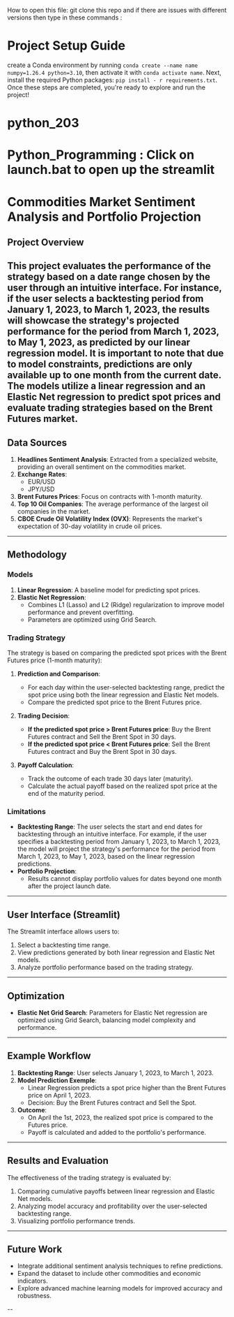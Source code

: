 How to open this file:
git clone this repo and if there are issues with different versions then type in these commands :
# Project Setup Guide

create a Conda environment by running `conda create --name name numpy=1.26.4 python=3.10`, then activate it with `conda activate name`. Next, install the required Python packages: `pip install - r requirements.txt`. Once these steps are completed, you're ready to explore and run the project!

# python_203
# Python_Programming : Click on launch.bat to open up the streamlit
# Commodities Market Sentiment Analysis and Portfolio Projection

## Project Overview

This project evaluates the performance of the strategy based on a date range chosen by the user through an intuitive interface. For instance, if the user selects a backtesting period from January 1, 2023, to March 1, 2023, the results will showcase the strategy's projected performance for the period from March 1, 2023, to May 1, 2023, as predicted by our linear regression model. It is important to note that due to model constraints, predictions are only available up to one month from the current date.
The models utilize a linear regression and an Elastic Net regression to predict spot prices and evaluate trading strategies based on the Brent Futures market.
---

## Data Sources
1. **Headlines Sentiment Analysis**: Extracted from a specialized website, providing an overall sentiment on the commodities market.
2. **Exchange Rates**:
   - EUR/USD
   - JPY/USD
3. **Brent Futures Prices**: Focus on contracts with 1-month maturity.
4. **Top 10 Oil Companies**: The average performance of the largest oil companies in the market.
5. **CBOE Crude Oil Volatility Index (OVX)**: Represents the market's expectation of 30-day volatility in crude oil prices.

---

## Methodology

### Models
1. **Linear Regression**: A baseline model for predicting spot prices.
2. **Elastic Net Regression**:
   - Combines L1 (Lasso) and L2 (Ridge) regularization to improve model performance and prevent overfitting.
   - Parameters are optimized using Grid Search.

### Trading Strategy
The strategy is based on comparing the predicted spot prices with the Brent Futures price (1-month maturity):

1. **Prediction and Comparison**:
   - For each day within the user-selected backtesting range, predict the spot price using both the linear regression and Elastic Net models.
   - Compare the predicted spot price to the Brent Futures price.

2. **Trading Decision**:
   - **If the predicted spot price > Brent Futures price**: Buy the Brent Futures contract and Sell the Brent Spot in 30 days.
   - **If the predicted spot price < Brent Futures price**: Sell the Brent Futures contract and Buy the Brent Spot in 30 days.

3. **Payoff Calculation**:
   - Track the outcome of each trade 30 days later (maturity).
   - Calculate the actual payoff based on the realized spot price at the end of the maturity period.

### Limitations
- **Backtesting Range**: The user selects the start and end dates for backtesting through an intuitive interface. For example, if the user specifies a backtesting period from January 1, 2023, to March 1, 2023, the model will project the strategy's performance for the period from March 1, 2023, to May 1, 2023, based on the linear regression predictions.
- **Portfolio Projection**:
   - Results cannot display portfolio values for dates beyond one month after the project launch date.

---

## User Interface (Streamlit)
The Streamlit interface allows users to:
1. Select a backtesting time range.
2. View predictions generated by both linear regression and Elastic Net models.
3. Analyze portfolio performance based on the trading strategy.

---

## Optimization
- **Elastic Net Grid Search**: Parameters for Elastic Net regression are optimized using Grid Search, balancing model complexity and performance.
---

## Example Workflow
1. **Backtesting Range**: User selects January 1, 2023, to March 1, 2023.
2. **Model Prediction Exemple**:
   - Linear Regression predicts a spot price higher than the Brent Futures price on April 1, 2023.
   - Decision: Buy the Brent Futures contract and Sell the Spot.
3. **Outcome**:
   - On April the 1st, 2023, the realized spot price is compared to the Futures price.
   - Payoff is calculated and added to the portfolio's performance.

---

## Results and Evaluation
The effectiveness of the trading strategy is evaluated by:
1. Comparing cumulative payoffs between linear regression and Elastic Net models.
2. Analyzing model accuracy and profitability over the user-selected backtesting range.
3. Visualizing portfolio performance trends.

---

## Future Work
- Integrate additional sentiment analysis techniques to refine predictions.
- Expand the dataset to include other commodities and economic indicators.
- Explore advanced machine learning models for improved accuracy and robustness.

--
